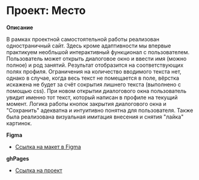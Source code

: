 # Проект: Место

**Описание**

В рамках проектной самостоятельной работы реализован одностраничный сайт. Здесь кроме адаптивности мы впервые практикуем необльшой интерактивный функционал с пользователем. Пользователь может открыть диалоговое окно и ввести имя (можно полное) и род занятий. Результат отобразится на соответствующих полях профиля. Ограничения на количество вводимого текста нет, однако в случае, когда весь текст не помещается в поле, вёрстка искажена не будет за счёт сокрытия лишнего текста (выполнено с помощью css). При новом открытии диалогового окна пользователь увидит именно тот текст, который написан в профиле на текущий момент. Логика работы кнопок закрытия диалогового окна и "Сохранить" адекватна и интуитивно понятна для пользователя.
Также была реализована визуальная имитация внесения и снятия "лайка" картинок.

**Figma**

- [Ссылка на макет в Figma](https://www.figma.com/file/2cn9N9jSkmxD84oJik7xL7/JavaScript.-Sprint-4?node-id=0%3A1)

**ghPages**

- [Ссылка на проект](https://ivan1vasilyev.github.io/mesto/index.html)
